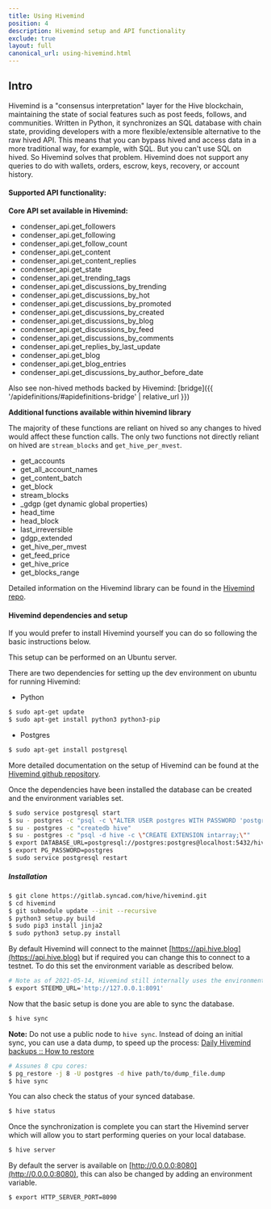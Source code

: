 ```yaml
---
title: Using Hivemind
position: 4
description: Hivemind setup and API functionality
exclude: true
layout: full
canonical_url: using-hivemind.html
---
```


## Intro

Hivemind is a "consensus interpretation" layer for the Hive blockchain, maintaining the state of social features such as post feeds, follows, and communities. Written in Python, it synchronizes an SQL database with chain state, providing developers with a more flexible/extensible alternative to the raw hived API. This means that you can bypass hived and access data in a more traditional way, for example, with SQL. But you can't use SQL on hived. So Hivemind solves that problem. Hivemind does not support any queries to do with wallets, orders, escrow, keys, recovery, or account history.

<!-- A good source of additional information on Hivemind and how to use it can be found in [this Hive article](https://hive.blog/hivemind/@inertia/hivemind-queries) by @inertia. -->

#### Supported API functionality:

**Core API set available in Hivemind:**

* condenser_api.get_followers
* condenser_api.get_following
* condenser_api.get_follow_count
* condenser_api.get_content
* condenser_api.get_content_replies
* condenser_api.get_state
* condenser_api.get_trending_tags
* condenser_api.get_discussions_by_trending
* condenser_api.get_discussions_by_hot
* condenser_api.get_discussions_by_promoted
* condenser_api.get_discussions_by_created
* condenser_api.get_discussions_by_blog
* condenser_api.get_discussions_by_feed
* condenser_api.get_discussions_by_comments
* condenser_api.get_replies_by_last_update 
* condenser_api.get_blog
* condenser_api.get_blog_entries
* condenser_api.get_discussions_by_author_before_date

Also see non-hived methods backed by Hivemind: [bridge]({{ '/apidefinitions/#apidefinitions-bridge' | relative_url }})

**Additional functions available within hivemind library**

The majority of these functions are reliant on hived so any changes to hived would affect these function calls. The only two functions not directly reliant on hived are `stream_blocks` and `get_hive_per_mvest`.

*   get_accounts
*   get_all_account_names
*   get_content_batch
*   get_block
*   stream_blocks
*   \_gdgp (get dynamic global properties)
*   head_time
*   head_block
*   last_irreversible
*   gdgp_extended
*   get_hive_per_mvest
*   get_feed_price
*   get_hive_price
*   get_blocks_range

Detailed information on the Hivemind library can be found in the [Hivemind repo](https://gitlab.syncad.com/hive/hivemind/-/blob/master/hive/steem/client.py).

#### Hivemind dependencies and setup

<!-- Hivemind is available as a pre-built docker image which can be downloaded directly from Dockerhub at [https://hub.docker.com/r/hive/hivemind/](https://hub.docker.com/r/hive/hivemind/). -->

If you would prefer to install Hivemind yourself you can do so following the basic instructions below.

This setup can be performed on an Ubuntu server.

There are two dependencies for setting up the dev environment on ubuntu for running Hivemind:

*   Python

```bash
$ sudo apt-get update
$ sudo apt-get install python3 python3-pip
```

*   Postgres

```bash
$ sudo apt-get install postgresql
```

More detailed documentation on the setup of Hivemind can be found at the [Hivemind github repository](https://gitlab.syncad.com/hive/hivemind).

Once the dependencies have been installed the database can be created and the environment variables set.

```bash
$ sudo service postgresql start
$ su - postgres -c "psql -c \"ALTER USER postgres WITH PASSWORD 'postgres';\""
$ su - postgres -c "createdb hive"
$ su - postgres -c "psql -d hive -c \"CREATE EXTENSION intarray;\""
$ export DATABASE_URL=postgresql://postgres:postgres@localhost:5432/hive
$ export PG_PASSWORD=postgres
$ sudo service postgresql restart
```

##### Installation

```bash
$ git clone https://gitlab.syncad.com/hive/hivemind.git
$ cd hivemind
$ git submodule update --init --recursive
$ python3 setup.py build
$ sudo pip3 install jinja2
$ sudo python3 setup.py install
```

By default Hivemind will connect to the mainnet [https://api.hive.blog](https://api.hive.blog) but if required you can change this to connect to a testnet. To do this set the environment variable as described below.

```bash
# Note as of 2021-05-14, Hivemind still internally uses the environment variable called STEEMD_URL for this.
$ export STEEMD_URL='http://127.0.0.1:8091'
```

Now that the basic setup is done you are able to sync the database.

```bash
$ hive sync
```

**Note:** Do not use a public node to `hive sync`.  Instead of doing an initial sync, you can use a data dump, to speed up the process: [Daily Hivemind backups
 :: How to restore](https://peakd.com/hive-139531/@emrebeyler/daily-hivemind-backups#how-to-restore)
 
```bash
# Assunes 8 cpu cores:
$ pg_restore -j 8 -U postgres -d hive path/to/dump_file.dump
$ hive sync
```

You can also check the status of your synced database.

```bash
$ hive status
```

Once the synchronization is complete you can start the Hivemind server which will allow you to start performing queries on your local database.

```bash
$ hive server
```

By default the server is available on [http://0.0.0.0:8080](http://0.0.0.0:8080), this can also be changed by adding an environment variable.

```bash
$ export HTTP_SERVER_PORT=8090
```

